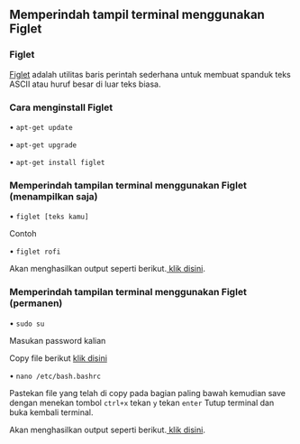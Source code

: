 <h2>Memperindah tampil terminal menggunakan Figlet</h2>
<h3>Figlet</h3>
<p><a href="http://www.figlet.org/">Figlet</a> adalah utilitas baris perintah sederhana untuk membuat spanduk teks ASCII atau huruf besar di luar teks biasa.</p>
<h3>Cara menginstall Figlet</h3>
<p>• <code>apt-get update</code></p>
<p>• <code>apt-get upgrade</code></p>
<p>• <code>apt-get install figlet</code></p>
<h3>Memperindah tampilan terminal menggunakan Figlet (menampilkan saja)</h3>
<p>• <code>figlet [teks kamu]</code></p>
<p>Contoh</p>
<p>• <code>figlet rofi</code></p>
<p>Akan menghasilkan output seperti berikut.<a href="https://github.com/rofisikunyuk/Banner/blob/main/Output.txt"> klik disini</a>.</p>
<h3>Memperindah tampilan terminal menggunakan Figlet (permanen)</h3>
<p>• <code>sudo su</code></p>
<p>Masukan password kalian</p>
<p>Copy file berikut <a href="https://github.com/rofisikunyuk/Banner/blob/main/Permanen.txt">klik disini</a></p>
<p>• <code>nano /etc/bash.bashrc</code></p>
<p>Pastekan file yang telah di copy pada bagian paling bawah kemudian save dengan menekan tombol <code>ctrl+x</code> tekan <code>y</code> tekan <code>enter</code> Tutup terminal dan buka kembali terminal.</p>
<p>Akan menghasilkan output seperti berikut.<a href="https://github.com/rofisikunyuk/Banner/blob/main/Output.txt"> klik disini</a>.</p>
